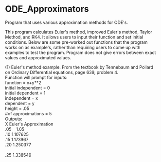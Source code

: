 # ODE_Approximators
Program that uses various approximation methods for ODE's.

This program calculates Euler's method, improved Euler's method, Taylor Method, and RK4. It allows users to input their function and set initial conditions. Below are some pre-worked out functions that the program works on as example's, rather than requiring users to come up with examples to test the program. Program does not give errors between exact values and approximated values. 

(1) Euler's method example. From the textbook by Tennebaum and Pollard on Ordinary Differential equations, page 639, problem 4.<br> 
Function will prompt for inputs:<br>
function = x+y**2<br>
initial independent = 0<br>
initial dependent = 1<br>
independent = x<br>
dependent = y<br>
height = .05<br>
#of approximations = 5<br>
Outputs:<br>
X     Euler's Approximation<br>
.05  &nbsp;&nbsp;     1.05<br>
.10       1.107625<br>
.15       1.173967<br>
.20       1.250377<br><br>
.25       1.338549<br>

